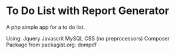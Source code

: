 # To Do List with Report Generator

A php simple app for a to do list.

Using:
Jquery
Javascrit
MySQL
CSS (no preprocessors)
Composer 
Package from packagist.org: dompdf



